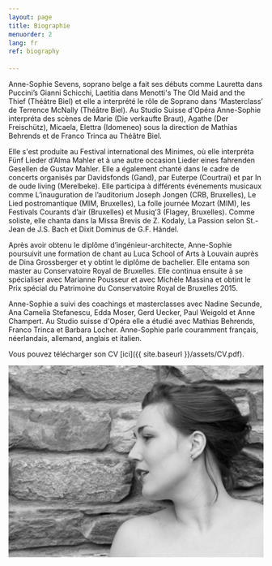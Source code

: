 ```yaml
---
layout: page
title: Biographie
menuorder: 2
lang: fr
ref: biography

---
```

Anne-Sophie Sevens, soprano belge a fait ses débuts comme Lauretta dans Puccini’s Gianni Schicchi, Laetitia dans Menotti's The Old Maid and the Thief (Théâtre Biel) et elle a interprété le rôle de Soprano dans ‘Masterclass’ de Terrence McNally (Théâtre Biel).
Au Studio Suisse d'Opéra Anne-Sophie interpréta des scènes de Marie (Die verkaufte Braut), Agathe (Der Freischütz), Micaela, Elettra (Idomeneo) sous la direction de Mathias Behrends et de Franco Trinca au Théâtre Biel.

Elle s'est produite au Festival international des Minimes, où elle interpréta Fünf Lieder d’Alma Mahler et à une autre occasion Lieder eines fahrenden Gesellen de Gustav Mahler. Elle a également chanté dans le cadre de concerts organisés par Davidsfonds (Gand), par Euterpe (Courtrai) et par In de oude living (Merelbeke). Elle participa à différents événements musicaux  comme L’inauguration de l’auditorium Joseph Jongen (CRB, Bruxelles), Le Lied postromantique (MIM, Bruxelles), La folle journée Mozart (MIM), les Festivals Courants d’air (Bruxelles) et  Musiq’3 (Flagey, Bruxelles).
Comme soliste, elle  chanta dans la Missa Brevis de Z. Kodaly, La Passion selon St.-Jean de J.S. Bach et Dixit Dominus de G.F. Händel.

Après avoir obtenu le diplôme d’ingénieur-architecte, Anne-Sophie poursuivit une formation de chant au Luca School of Arts à Louvain auprès de Dina Grossberger et y obtint le diplôme de bachelier. Elle entama son master au Conservatoire Royal de Bruxelles. Elle continua ensuite à se spécialiser avec Marianne Pousseur et avec Michèle Massina et obtint le Prix spécial du Patrimoine du Conservatoire Royal de Bruxelles 2015. 

Anne-Sophie a suivi des coachings et masterclasses avec Nadine Secunde, Ana Camelia Stefanescu, Edda Moser, Gerd Uecker, Paul Weigold et Anne Champert. Au Studio suisse d'Opéra elle a étudié avec Mathias Behrends, Franco Trinca et Barbara Locher.
Anne-Sophie parle couramment français, néerlandais, allemand, anglais et italien.

Vous pouvez télécharger son CV [ici]({{ site.baseurl }}/assets/CV.pdf).

![](assets/a2.jpg)
